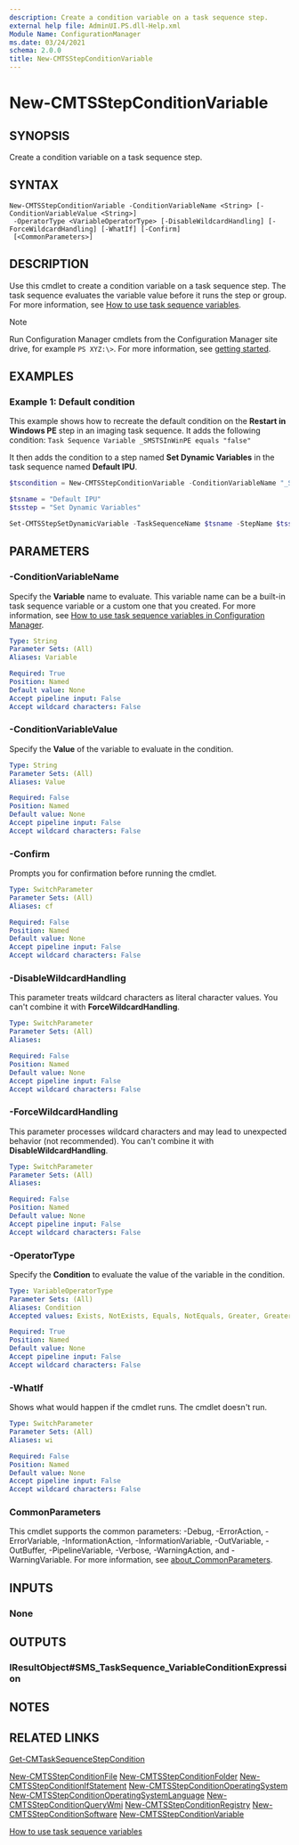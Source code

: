 ```yaml
---
description: Create a condition variable on a task sequence step.
external help file: AdminUI.PS.dll-Help.xml
Module Name: ConfigurationManager
ms.date: 03/24/2021
schema: 2.0.0
title: New-CMTSStepConditionVariable
---
```


# New-CMTSStepConditionVariable

## SYNOPSIS

Create a condition variable on a task sequence step.

## SYNTAX

```
New-CMTSStepConditionVariable -ConditionVariableName <String> [-ConditionVariableValue <String>]
 -OperatorType <VariableOperatorType> [-DisableWildcardHandling] [-ForceWildcardHandling] [-WhatIf] [-Confirm]
 [<CommonParameters>]
```

## DESCRIPTION

Use this cmdlet to create a condition variable on a task sequence step. The task sequence evaluates the variable value before it runs the step or group. For more information, see [How to use task sequence variables](/mem/configmgr/osd/understand/using-task-sequence-variables#bkmk_access-condition).

> [!NOTE]
> Run Configuration Manager cmdlets from the Configuration Manager site drive, for example `PS XYZ:\>`. For more information, see [getting started](/powershell/sccm/overview).

## EXAMPLES

### Example 1: Default condition

This example shows how to recreate the default condition on the **Restart in Windows PE** step in an imaging task sequence. It adds the following condition: `Task Sequence Variable _SMSTSInWinPE equals "false"`

It then adds the condition to a step named **Set Dynamic Variables** in the task sequence named **Default IPU**.

```powershell
$tscondition = New-CMTSStepConditionVariable -ConditionVariableName "_SMSTSInWinPE" -ConditionVariableValue "false" -OperatorType Equals

$tsname = "Default IPU"
$tsstep = "Set Dynamic Variables"

Set-CMTSStepSetDynamicVariable -TaskSequenceName $tsname -StepName $tsstep -AddCondition $tscondition
```

## PARAMETERS

### -ConditionVariableName

Specify the **Variable** name to evaluate. This variable name can be a built-in task sequence variable or a custom one that you created. For more information, see [How to use task sequence variables in Configuration Manager](/mem/configmgr/osd/understand/using-task-sequence-variables).

```yaml
Type: String
Parameter Sets: (All)
Aliases: Variable

Required: True
Position: Named
Default value: None
Accept pipeline input: False
Accept wildcard characters: False
```

### -ConditionVariableValue

Specify the **Value** of the variable to evaluate in the condition.

```yaml
Type: String
Parameter Sets: (All)
Aliases: Value

Required: False
Position: Named
Default value: None
Accept pipeline input: False
Accept wildcard characters: False
```

### -Confirm
Prompts you for confirmation before running the cmdlet.

```yaml
Type: SwitchParameter
Parameter Sets: (All)
Aliases: cf

Required: False
Position: Named
Default value: None
Accept pipeline input: False
Accept wildcard characters: False
```

### -DisableWildcardHandling

This parameter treats wildcard characters as literal character values. You can't combine it with **ForceWildcardHandling**.

```yaml
Type: SwitchParameter
Parameter Sets: (All)
Aliases:

Required: False
Position: Named
Default value: None
Accept pipeline input: False
Accept wildcard characters: False
```

### -ForceWildcardHandling

This parameter processes wildcard characters and may lead to unexpected behavior (not recommended). You can't combine it with **DisableWildcardHandling**.

```yaml
Type: SwitchParameter
Parameter Sets: (All)
Aliases:

Required: False
Position: Named
Default value: None
Accept pipeline input: False
Accept wildcard characters: False
```

### -OperatorType

Specify the **Condition** to evaluate the value of the variable in the condition.

```yaml
Type: VariableOperatorType
Parameter Sets: (All)
Aliases: Condition
Accepted values: Exists, NotExists, Equals, NotEquals, Greater, GreaterEqual, Less, LessEqual, Like, NotLike

Required: True
Position: Named
Default value: None
Accept pipeline input: False
Accept wildcard characters: False
```

### -WhatIf
Shows what would happen if the cmdlet runs. The cmdlet doesn't run.

```yaml
Type: SwitchParameter
Parameter Sets: (All)
Aliases: wi

Required: False
Position: Named
Default value: None
Accept pipeline input: False
Accept wildcard characters: False
```

### CommonParameters
This cmdlet supports the common parameters: -Debug, -ErrorAction, -ErrorVariable, -InformationAction, -InformationVariable, -OutVariable, -OutBuffer, -PipelineVariable, -Verbose, -WarningAction, and -WarningVariable. For more information, see [about_CommonParameters](http://go.microsoft.com/fwlink/?LinkID=113216).

## INPUTS

### None

## OUTPUTS

### IResultObject#SMS_TaskSequence_VariableConditionExpression

## NOTES

## RELATED LINKS

[Get-CMTaskSequenceStepCondition](Get-CMTaskSequenceStepCondition.md)

[New-CMTSStepConditionFile](New-CMTSStepConditionFile.md)
[New-CMTSStepConditionFolder](New-CMTSStepConditionFolder.md)
[New-CMTSStepConditionIfStatement](New-CMTSStepConditionIfStatement.md)
[New-CMTSStepConditionOperatingSystem](New-CMTSStepConditionOperatingSystem.md)
[New-CMTSStepConditionOperatingSystemLanguage](New-CMTSStepConditionOperatingSystemLanguage.md)
[New-CMTSStepConditionQueryWmi](New-CMTSStepConditionQueryWmi.md)
[New-CMTSStepConditionRegistry](New-CMTSStepConditionRegistry.md)
[New-CMTSStepConditionSoftware](New-CMTSStepConditionSoftware.md)
[New-CMTSStepConditionVariable](New-CMTSStepConditionVariable.md)

[How to use task sequence variables](/mem/configmgr/osd/understand/using-task-sequence-variables#bkmk_access-condition)
